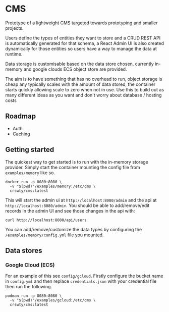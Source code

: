 
# CMS

Prototype of a lightweight CMS targeted towards prototyping and smaller projects.

Users define the types of entities they want to store and a CRUD REST API is automatically generated
for that schema, a React Admin UI is also created dynamically for those entities so users have a way to manage the data at runtime.

Data storage is customisable based on the data store chosen, currently in-memory and google clouds ECS object store are provided.

The aim is to have something that has no overhead to run, object storage is cheap any typically scales with the amount of data 
stored, the container starts quickly allowing scale to zero when not in use. Use this to build out as many different ideas
as you want and don't worry about database / hosting costs

## Roadmap

* Auth
* Caching


## Getting started

The quickest way to get started is to run with the in-memory storage provider. Simply start the container 
mounting the config file from `examples/memory` like so.

```shell
docker run -p 8080:8080 \
  -v "$(pwd)"/examples/memory:/etc/cms \
  crswty/cms:latest
```

This will start the admin ui at `http://localhost:8080/admin` and the api at `http://localhost:8080/admin`.
You should be able to add/remove/edit records in the admin UI and see those changes in the api with:
```
curl http://localhost:8080/api/users
```

You can add/remove/customize the data types by configuring the `/examples/memory/config.yml` file you mounted.


## Data stores

### Google Cloud (ECS)

For an example of this see `config/gcloud`. Firstly configure the bucket name in `config.yml` and then
replace `credentials.json` with your credential file then run the following.

```shell
podman run -p 8080:8080 \
  -v "$(pwd)"/examples/gcloud:/etc/cms \
  crswty/cms:latest
```

